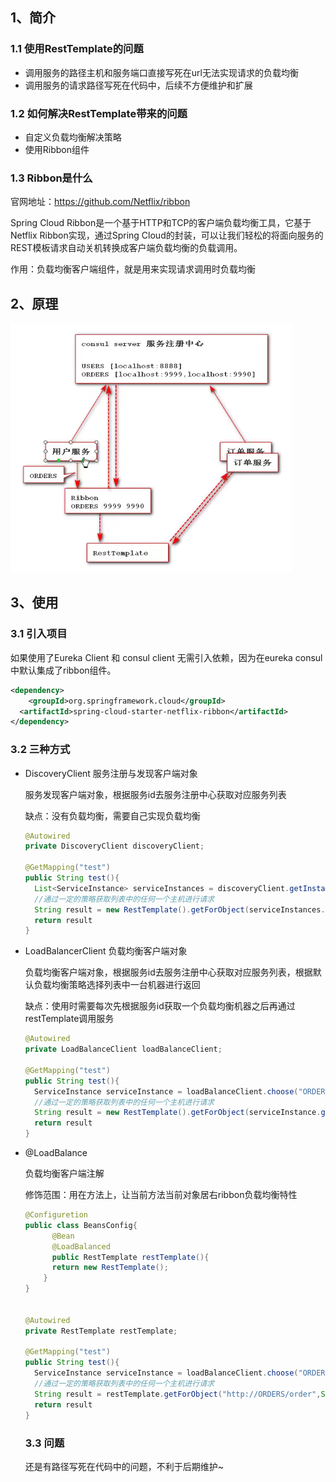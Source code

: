 ## 1、简介

### 1.1 使用RestTemplate的问题

+ 调用服务的路径主机和服务端口直接写死在url无法实现请求的负载均衡
+ 调用服务的请求路径写死在代码中，后续不方便维护和扩展

### 1.2 如何解决RestTemplate带来的问题

+ 自定义负载均衡解决策略
+ 使用Ribbon组件

### 1.3 Ribbon是什么

官网地址：https://github.com/Netflix/ribbon

Spring Cloud Ribbon是一个基于HTTP和TCP的客户端负载均衡工具，它基于Netflix Ribbon实现，通过Spring Cloud的封装，可以让我们轻松的将面向服务的REST模板请求自动关机转换成客户端负载均衡的负载调用。

作用：负载均衡客户端组件，就是用来实现请求调用时负载均衡

## 2、原理

![image-20211018215112006](./images/image-20211018215112006.png)

## 3、使用

### 3.1 引入项目

如果使用了Eureka Client 和 consul client 无需引入依赖，因为在eureka consul 中默认集成了ribbon组件。

```xml
<dependency>
	<groupId>org.springframework.cloud</groupId>
  <artifactId>spring-cloud-starter-netflix-ribbon</artifactId>
</dependency>
```

### 3.2  三种方式

+ DiscoveryClient 服务注册与发现客户端对象

  服务发现客户端对象，根据服务id去服务注册中心获取对应服务列表

  缺点：没有负载均衡，需要自己实现负载均衡

  ```java
  @Autowired
  private DiscoveryClient discoveryClient;
  
  @GetMapping("test")
  public String test(){
    List<ServiceInstance> serviceInstances = discoveryClient.getInstances("ORDERS");
    //通过一定的策略获取列表中的任何一个主机进行请求
    String result = new RestTemplate().getForObject(serviceInstances.get(0).getUri()+"/order",String.class);
  	return result
  }
  ```

+ LoadBalancerClient 负载均衡客户端对象

  负载均衡客户端对象，根据服务id去服务注册中心获取对应服务列表，根据默认负载均衡策略选择列表中一台机器进行返回

  缺点：使用时需要每次先根据服务id获取一个负载均衡机器之后再通过restTemplate调用服务

  ```java
  @Autowired
  private LoadBalanceClient loadBalanceClient;
  
  @GetMapping("test")
  public String test(){
    ServiceInstance serviceInstance = loadBalanceClient.choose("ORDERS");
    //通过一定的策略获取列表中的任何一个主机进行请求
    String result = new RestTemplate().getForObject(serviceInstance.getUri()+"/order",String.class);
  	return result
  }
  ```

+ @LoadBalance

  负载均衡客户端注解

  修饰范围：用在方法上，让当前方法当前对象居右ribbon负载均衡特性		

  ```java
  @Configuretion
  public class BeansConfig{
    	@Bean
    	@LoadBalanced
    	public RestTemplate restTemplate(){
        return new RestTemplate();
      }
  }
  
  
  @Autowired
  private RestTemplate restTemplate;
  
  @GetMapping("test")
  public String test(){
    ServiceInstance serviceInstance = loadBalanceClient.choose("ORDERS");
    //通过一定的策略获取列表中的任何一个主机进行请求
    String result = restTemplate.getForObject("http://ORDERS/order",String.class);
  	return result
  }
  
  ```

  ### 3.3 问题

  还是有路径写死在代码中的问题，不利于后期维护~
